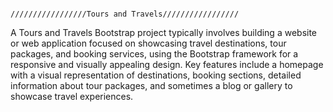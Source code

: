                                                                            /////////////////Tours and Travels/////////////////
A Tours and Travels Bootstrap project typically involves building a website or web application focused on showcasing travel destinations, tour packages, and booking services, using the Bootstrap framework for a responsive and visually appealing design. Key features include a homepage with a visual representation of destinations, booking sections, detailed information about tour packages, and sometimes a blog or gallery to showcase travel experiences.                      



